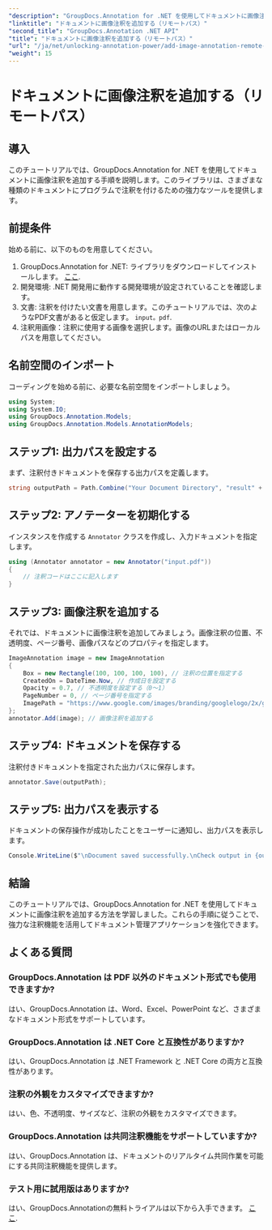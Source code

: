 ```yaml
---
"description": "GroupDocs.Annotation for .NET を使用してドキュメントに画像注釈を追加する方法を学びます。強力な注釈機能でドキュメント管理を強化します。"
"linktitle": "ドキュメントに画像注釈を追加する（リモートパス）"
"second_title": "GroupDocs.Annotation .NET API"
"title": "ドキュメントに画像注釈を追加する（リモートパス）"
"url": "/ja/net/unlocking-annotation-power/add-image-annotation-remote-path/"
"weight": 15
---
```


# ドキュメントに画像注釈を追加する（リモートパス）

## 導入
このチュートリアルでは、GroupDocs.Annotation for .NET を使用してドキュメントに画像注釈を追加する手順を説明します。このライブラリは、さまざまな種類のドキュメントにプログラムで注釈を付けるための強力なツールを提供します。
## 前提条件
始める前に、以下のものを用意してください。
1. GroupDocs.Annotation for .NET: ライブラリをダウンロードしてインストールします。 [ここ](https://releases。groupdocs.com/annotation/net/).
2. 開発環境: .NET 開発用に動作する開発環境が設定されていることを確認します。
3. 文書: 注釈を付けたい文書を用意します。このチュートリアルでは、次のようなPDF文書があると仮定します。 `input。pdf`.
4. 注釈用画像：注釈に使用する画像を選択します。画像のURLまたはローカルパスを用意してください。

## 名前空間のインポート
コーディングを始める前に、必要な名前空間をインポートしましょう。
```csharp
using System;
using System.IO;
using GroupDocs.Annotation.Models;
using GroupDocs.Annotation.Models.AnnotationModels;
```
## ステップ1: 出力パスを設定する
まず、注釈付きドキュメントを保存する出力パスを定義します。
```csharp
string outputPath = Path.Combine("Your Document Directory", "result" + Path.GetExtension("input.pdf"));
```
## ステップ2: アノテーターを初期化する
インスタンスを作成する `Annotator` クラスを作成し、入力ドキュメントを指定します。
```csharp
using (Annotator annotator = new Annotator("input.pdf"))
{
    // 注釈コードはここに記入します
}
```
## ステップ3: 画像注釈を追加する
それでは、ドキュメントに画像注釈を追加してみましょう。画像注釈の位置、不透明度、ページ番号、画像パスなどのプロパティを指定します。
```csharp
ImageAnnotation image = new ImageAnnotation
{
    Box = new Rectangle(100, 100, 100, 100), // 注釈の位置を指定する
    CreatedOn = DateTime.Now, // 作成日を設定する
    Opacity = 0.7, // 不透明度を設定する（0～1）
    PageNumber = 0, // ページ番号を指定する
    ImagePath = "https://www.google.com/images/branding/googlelogo/2x/googlelogo_color_92x30dp.png" // 画像のURLを入力してください
};
annotator.Add(image); // 画像注釈を追加する
```
## ステップ4: ドキュメントを保存する
注釈付きドキュメントを指定された出力パスに保存します。
```csharp
annotator.Save(outputPath);
```
## ステップ5: 出力パスを表示する
ドキュメントの保存操作が成功したことをユーザーに通知し、出力パスを表示します。
```csharp
Console.WriteLine($"\nDocument saved successfully.\nCheck output in {outputPath}.");
```

## 結論
このチュートリアルでは、GroupDocs.Annotation for .NET を使用してドキュメントに画像注釈を追加する方法を学習しました。これらの手順に従うことで、強力な注釈機能を活用してドキュメント管理アプリケーションを強化できます。
## よくある質問
### GroupDocs.Annotation は PDF 以外のドキュメント形式でも使用できますか?
はい、GroupDocs.Annotation は、Word、Excel、PowerPoint など、さまざまなドキュメント形式をサポートしています。
### GroupDocs.Annotation は .NET Core と互換性がありますか?
はい、GroupDocs.Annotation は .NET Framework と .NET Core の両方と互換性があります。
### 注釈の外観をカスタマイズできますか?
はい、色、不透明度、サイズなど、注釈の外観をカスタマイズできます。
### GroupDocs.Annotation は共同注釈機能をサポートしていますか?
はい、GroupDocs.Annotation は、ドキュメントのリアルタイム共同作業を可能にする共同注釈機能を提供します。
### テスト用に試用版はありますか?
はい、GroupDocs.Annotationの無料トライアルは以下から入手できます。 [ここ](https://releases。groupdocs.com/).